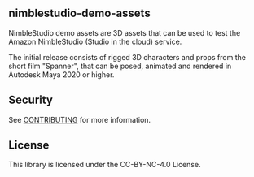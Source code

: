 ## nimblestudio-demo-assets

NimbleStudio demo assets are 3D assets that can be used to test the Amazon NimbleStudio (Studio in the cloud) service.

The initial release consists of rigged 3D characters and props from the short film "Spanner",
that can be posed, animated and rendered in Autodesk Maya 2020 or higher.

## Security

See [CONTRIBUTING](CONTRIBUTING.md#security-issue-notifications) for more information.

## License

This library is licensed under the CC-BY-NC-4.0 License.

